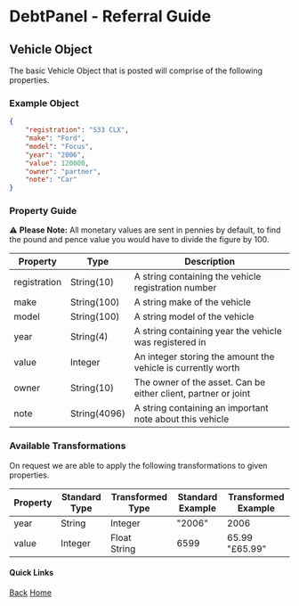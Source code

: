 # DebtPanel - Referral Guide

## Vehicle Object

The basic Vehicle Object that is posted will comprise of the following properties.

### Example Object

``` json
{
    "registration": "S33 CLX",
    "make": "Ford",
    "model": "Focus",
    "year": "2006",
    "value": 120000,
    "owner": "partner",
    "note": "Car"
}
```

### Property Guide

:warning: **Please Note:** All monetary values are sent in pennies by default, to find the pound and pence value you would have to divide the figure by 100.

Property | Type | Description
--- | --- | ---
registration | String(10) | A string containing the vehicle registration number
make | String(100) | A string make of the vehicle
model | String(100) | A string model of the vehicle
year | String(4) | A string containing year the vehicle was registered in
value | Integer | An integer storing the amount the vehicle is currently worth
owner | String(10) | The owner of the asset. Can be either client, partner or joint
note | String(4096) | A string containing an important note about this vehicle

### Available Transformations

On request we are able to apply the following transformations to given properties.

Property | Standard Type | Transformed Type | Standard Example | Transformed Example
--- | --- | --- | --- | ---
year | String | Integer | "2006" | 2006
value | Integer | Float<br />String | 6599 | 65.99<br />"£65.99"


#### Quick Links

[Back](client.md) [Home](../readme.md)
